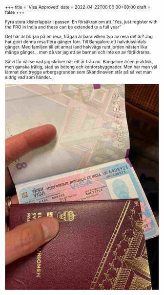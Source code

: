 +++
title = 'Visa Approved'
date = 2022-04-22T00:00:00+00:00
draft = false
+++



 Fyra stora klisterlappar i passen. En försäkran om att ”Yes, just register with the FRO in India and these can be extended to a full year”
 



 Det här är början på en resa, frågan är bara vilken typ av resa det är? Jag har gjort denna resa flera gånger förr. Till Bangalore ett halvdussintals gånger. Med familjen till ett annat land halvvägs runt jorden nästan lika många gånger… men då var jag ett av barnen och inte en av föräldrarna.
 



 Så vi får väl se vad jag skriver här ett år från nu. Bangalore är en praktisk, men ganska tråkig, stad av betong och kontorsbyggnader. Men har man väl lämnat den trygga urbergsgrunden som Skandinavien står på så vet man aldrig vad som händer…
 



![](IMG_2708.jpeg)


